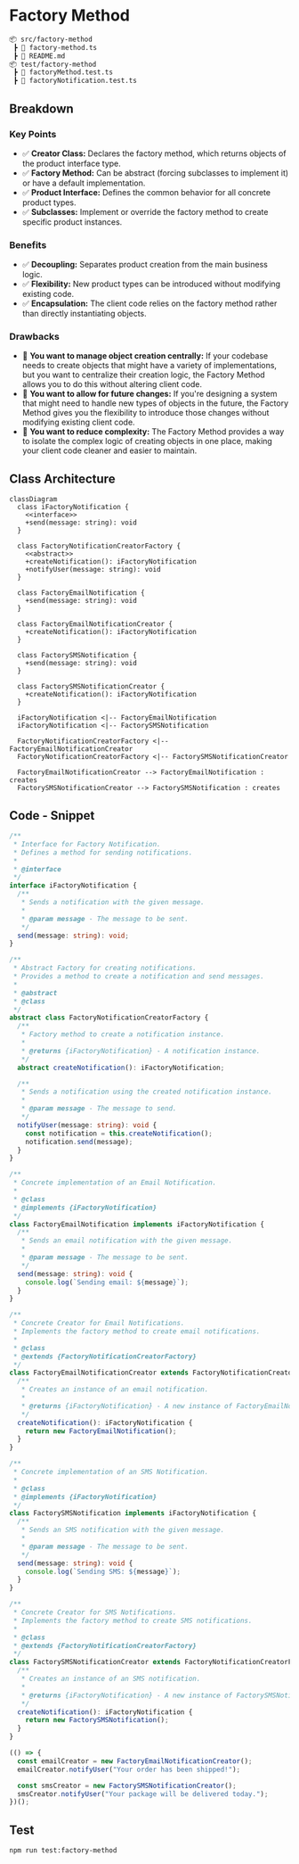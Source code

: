 
# Factory Method


```bash
📦 src/factory-method
 ┣ 📜 factory-method.ts
 ┣ 📜 README.md
📦 test/factory-method
 ┣ 📜 factoryMethod.test.ts
 ┣ 📜 factoryNotification.test.ts
```

## Breakdown

### Key Points

- :white_check_mark: **Creator Class:** Declares the factory method, which returns objects of the product interface type.
- :white_check_mark: **Factory Method:** Can be abstract (forcing subclasses to implement it) or have a default implementation.
- :white_check_mark: **Product Interface:** Defines the common behavior for all concrete product types.
- :white_check_mark: **Subclasses:** Implement or override the factory method to create specific product instances.

### Benefits

- :white_check_mark: **Decoupling:** Separates product creation from the main business logic.
- :white_check_mark: **Flexibility:** New product types can be introduced without modifying existing code.
- :white_check_mark: **Encapsulation:** The client code relies on the factory method rather than directly instantiating objects.

### Drawbacks

- :no_entry_sign: **You want to manage object creation centrally:** If your codebase needs to create objects that might have a variety of implementations, but you want to centralize their creation logic, the Factory Method allows you to do this without altering client code.
- :no_entry_sign: **You want to allow for future changes:** If you're designing a system that might need to handle new types of objects in the future, the Factory Method gives you the flexibility to introduce those changes without modifying existing client code.
- :no_entry_sign: **You want to reduce complexity:** The Factory Method provides a way to isolate the complex logic of creating objects in one place, making your client code cleaner and easier to maintain.

## Class Architecture

```mermaid
classDiagram
  class iFactoryNotification {
    <<interface>>
    +send(message: string): void
  }

  class FactoryNotificationCreatorFactory {
    <<abstract>>
    +createNotification(): iFactoryNotification
    +notifyUser(message: string): void
  }

  class FactoryEmailNotification {
    +send(message: string): void
  }

  class FactoryEmailNotificationCreator {
    +createNotification(): iFactoryNotification
  }

  class FactorySMSNotification {
    +send(message: string): void
  }

  class FactorySMSNotificationCreator {
    +createNotification(): iFactoryNotification
  }

  iFactoryNotification <|-- FactoryEmailNotification
  iFactoryNotification <|-- FactorySMSNotification

  FactoryNotificationCreatorFactory <|-- FactoryEmailNotificationCreator
  FactoryNotificationCreatorFactory <|-- FactorySMSNotificationCreator

  FactoryEmailNotificationCreator --> FactoryEmailNotification : creates
  FactorySMSNotificationCreator --> FactorySMSNotification : creates
```

## Code - Snippet

```ts
/**
 * Interface for Factory Notification.
 * Defines a method for sending notifications.
 * 
 * @interface
 */
interface iFactoryNotification {
  /**
   * Sends a notification with the given message.
   * 
   * @param message - The message to be sent.
   */
  send(message: string): void;
}

/**
 * Abstract Factory for creating notifications.
 * Provides a method to create a notification and send messages.
 * 
 * @abstract
 * @class
 */
abstract class FactoryNotificationCreatorFactory {
  /**
   * Factory method to create a notification instance.
   * 
   * @returns {iFactoryNotification} - A notification instance.
   */
  abstract createNotification(): iFactoryNotification;

  /**
   * Sends a notification using the created notification instance.
   * 
   * @param message - The message to send.
   */
  notifyUser(message: string): void {
    const notification = this.createNotification();
    notification.send(message);
  }
}

/**
 * Concrete implementation of an Email Notification.
 * 
 * @class
 * @implements {iFactoryNotification}
 */
class FactoryEmailNotification implements iFactoryNotification {
  /**
   * Sends an email notification with the given message.
   * 
   * @param message - The message to be sent.
   */
  send(message: string): void {
    console.log(`Sending email: ${message}`);
  }
}

/**
 * Concrete Creator for Email Notifications.
 * Implements the factory method to create email notifications.
 * 
 * @class
 * @extends {FactoryNotificationCreatorFactory}
 */
class FactoryEmailNotificationCreator extends FactoryNotificationCreatorFactory {
  /**
   * Creates an instance of an email notification.
   * 
   * @returns {iFactoryNotification} - A new instance of FactoryEmailNotification.
   */
  createNotification(): iFactoryNotification {
    return new FactoryEmailNotification();
  }
}

/**
 * Concrete implementation of an SMS Notification.
 * 
 * @class
 * @implements {iFactoryNotification}
 */
class FactorySMSNotification implements iFactoryNotification {
  /**
   * Sends an SMS notification with the given message.
   * 
   * @param message - The message to be sent.
   */
  send(message: string): void {
    console.log(`Sending SMS: ${message}`);
  }
}

/**
 * Concrete Creator for SMS Notifications.
 * Implements the factory method to create SMS notifications.
 * 
 * @class
 * @extends {FactoryNotificationCreatorFactory}
 */
class FactorySMSNotificationCreator extends FactoryNotificationCreatorFactory {
  /**
   * Creates an instance of an SMS notification.
   * 
   * @returns {iFactoryNotification} - A new instance of FactorySMSNotification.
   */
  createNotification(): iFactoryNotification {
    return new FactorySMSNotification();
  }
}

(() => {
  const emailCreator = new FactoryEmailNotificationCreator();
  emailCreator.notifyUser("Your order has been shipped!");

  const smsCreator = new FactorySMSNotificationCreator();
  smsCreator.notifyUser("Your package will be delivered today.");
})();
```

## Test

```bash
npm run test:factory-method
```

